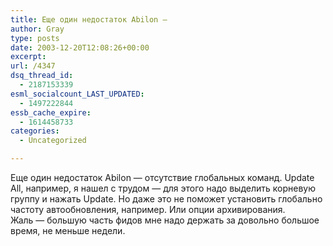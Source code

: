 ```yaml
---
title: Еще один недостаток Abilon —
author: Gray
type: posts
date: 2003-12-20T12:08:26+00:00
excerpt:
url: /4347
dsq_thread_id:
  - 2187153339
esml_socialcount_LAST_UPDATED:
  - 1497222844
essb_cache_expire:
  - 1614458733
categories:
  - Uncategorized

---
```








Еще один недостаток Abilon &#8212; отсутствие глобальных команд. Update All, например, я нашел с трудом &#8212; для этого надо выделить корневую группу и нажать Update. Но даже это не поможет установить глобально частоту автообновления, например. Или опции архивирования.  
Жаль &#8212; большую часть фидов мне надо держать за довольно большое время, не меньше недели.